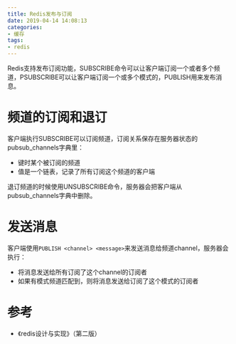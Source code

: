 ```yaml
---
title: Redis发布与订阅
date: 2019-04-14 14:08:13
categories: 
- 缓存
tags:
- redis
---
```


Redis支持发布订阅功能，SUBSCRIBE命令可以让客户端订阅一个或者多个频道，PSUBSCRIBE可以让客户端订阅一个或多个模式的，PUBLISH用来发布消息。

<!--more-->

# 频道的订阅和退订

客户端执行SUBSCRIBE可以订阅频道，订阅关系保存在服务器状态的pubsub_channels字典里：

- 键时某个被订阅的频道
- 值是一个链表，记录了所有订阅这个频道的客户端

退订频道的时候使用UNSUBSCRIBE命令，服务器会把客户端从pubsub_channels字典中删除。

# 发送消息

客户端使用`PUBLISH <channel> <message>`来发送消息给频道channel，服务器会执行：

- 将消息发送给所有订阅了这个channel的订阅者
- 如果有模式频道匹配到，则将消息发送给订阅了这个模式的订阅者

# 参考

- 《redis设计与实现》（第二版）